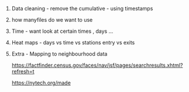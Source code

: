 1. Data cleaning - remove the cumulative  - using timestamps

2. how manyfiles do we want to use

3. Time - want look at certain times , days ... 

4. Heat maps - days vs time vs stations entry vs exits

5. Extra - Mapping to neighbourhood data

   https://factfinder.census.gov/faces/nav/jsf/pages/searchresults.xhtml?refresh=t

   https://nytech.org/made 